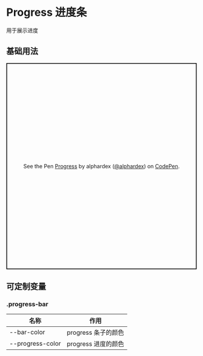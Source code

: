# Progress 进度条

用于展示进度

## 基础用法

<p class="codepen" data-height="545" data-theme-id="dark" data-default-tab="html,result" data-user="alphardex" data-slug-hash="KKpxrWK" style="height: 545px; box-sizing: border-box; display: flex; align-items: center; justify-content: center; border: 2px solid; margin: 1em 0; padding: 1em;" data-pen-title="Progress">
  <span>See the Pen <a href="https://codepen.io/alphardex/pen/KKpxrWK">
  Progress</a> by alphardex (<a href="https://codepen.io/alphardex">@alphardex</a>)
  on <a href="https://codepen.io">CodePen</a>.</span>
</p>
<script async src="https://static.codepen.io/assets/embed/ei.js"></script>

## 可定制变量

### .progress-bar

| 名称             | 作用                |
| ---------------- | ------------------- |
| --bar-color      | progress 条子的颜色 |
| --progress-color | progress 进度的颜色 |
